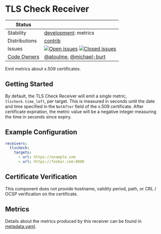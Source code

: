 # TLS Check Receiver

<!-- status autogenerated section -->
| Status        |           |
| ------------- |-----------|
| Stability     | [development]: metrics   |
| Distributions | [contrib] |
| Issues        | [![Open issues](https://img.shields.io/github/issues-search/open-telemetry/opentelemetry-collector-contrib?query=is%3Aissue%20is%3Aopen%20label%3Areceiver%2Ftlscheck%20&label=open&color=orange&logo=opentelemetry)](https://github.com/open-telemetry/opentelemetry-collector-contrib/issues?q=is%3Aopen+is%3Aissue+label%3Areceiver%2Ftlscheck) [![Closed issues](https://img.shields.io/github/issues-search/open-telemetry/opentelemetry-collector-contrib?query=is%3Aissue%20is%3Aclosed%20label%3Areceiver%2Ftlscheck%20&label=closed&color=blue&logo=opentelemetry)](https://github.com/open-telemetry/opentelemetry-collector-contrib/issues?q=is%3Aclosed+is%3Aissue+label%3Areceiver%2Ftlscheck) |
| [Code Owners](https://github.com/open-telemetry/opentelemetry-collector-contrib/blob/main/CONTRIBUTING.md#becoming-a-code-owner)    | [@atoulme](https://www.github.com/atoulme), [@michael-burt](https://www.github.com/michael-burt) |

[development]: https://github.com/open-telemetry/opentelemetry-collector#development
[contrib]: https://github.com/open-telemetry/opentelemetry-collector-releases/tree/main/distributions/otelcol-contrib
<!-- end autogenerated section -->

Emit metrics about x.509 certificates.

## Getting Started

By default, the TLS Check Receiver will emit a single metric, `tlscheck.time_left`, per target. This is measured in seconds until the date and time specified in the `NotAfter` field of the x.509 certificate. After certificate expiration, the metric value will be a negative integer measuring the time in seconds since expiry.

## Example Configuration

```yaml
receivers:
  tlscheck:
    targets:
      - url: https://example.com
      - url: https://foobar.com:8080
```

## Certificate Verification

This component does not provide hostname, validity period, path, or CRL / OCSP verification on the certificate.

## Metrics

Details about the metrics produced by this receiver can be found in [metadata.yaml](./metadata.yaml).
